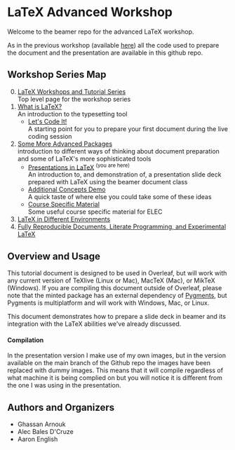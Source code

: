 # LaTeX Advanced Workshop

Welcome to the beamer repo for the advanced LaTeX workshop.

As in the previous workshop (available [here](https://github.com/humdrumcomet/LaTeXCodingSession)) all the code used to prepare the document and the presentation are available in this github repo.

## Workshop Series Map

0. [LaTeX Workshops and Tutorial Series](https://github.com/humdrumcomet/LaTeXTutorialSeries)  
   Top level page for the workshop series
1. [What is LaTeX?](https://github.com/humdrumcomet/LaTeXIntroduction)  
    An introduction to the typesetting tool
    - [Let's Code It!](https://github.com/humdrumcomet/LaTeXCodingSession)  
      A starting point for you to prepare your first document during the live coding session
2. [Some More Advanced Packages](https://github.com/humdrumcomet/LaTeXAdvancedWorkshop)  
   introduction to different ways of thinking about document preparation and some of LaTeX's more sophisticated tools
    - [Presentations in LaTeX](https://github.com/humdrumcomet/LaTeXAdvancedWorkshop-Beamer) <sup>(you are here)</sup>  
      An introduction to, and demonstration of, a presentation slide deck prepared with LaTeX using the beamer document class
    - [Additional Concepts Demo](https://github.com/humdrumcomet/LaTeXAdvancedWorkshop-Extras)  
      A quick taste of where else you could take some of these ideas
    - [Course Specific Material](https://github.com/humdrumcomet/LaTeXAdvancedWorkshop-Course-Specific)  
      Some useful course specific material for ELEC
3. [LaTeX in Different Environments](https://github.com/humdrumcomet/LaTeXinDifferentEnvironments)  
4. [Fully Reproducible Documents, Literate Programming, and Experimental LaTeX]()  

## Overview and Usage
This tutorial document is designed to be used in Overleaf, but will work with any current version of TeXlive (Linux or Mac), MacTeX (Mac), or MikTeX (Windows). 
If you are compiling this document outside of Overleaf, please note that the minted package has an external dependency of [Pygments](https://pygments.org/), but Pygments is multiplatform and will work with Windows, Mac, or Linux.

This document demonstrates how to prepare a slide deck in beamer and its integration with the LaTeX abilities we've already discussed.

#### Compilation
In the presentation version I make use of my own images, but in the version available on the main branch of the Github repo the images have been replaced with dummy images. 
This means that it will compile regardless of what machine it is being complied on but you will notice it is different from the one I was using in the presentation.

## Authors and Organizers

* Ghassan Arnouk
* Alec Bales D'Cruze
* Aaron English
